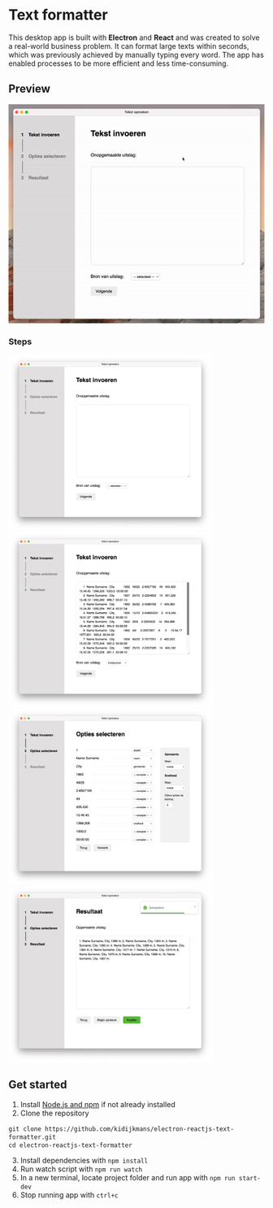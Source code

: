 # Text formatter

This desktop app is built with **Electron** and **React** and was created to solve a real-world business problem. It can format large texts within seconds, which was previously achieved by manually typing every word. The app has enabled processes to be more efficient and less time-consuming.

## Preview

![app preview](https://github.com/kidijkmans/electron-reactjs-text-formatter/blob/master/preview/preview.gif)

### Steps

<img src="https://github.com/kidijkmans/electron-reactjs-text-formatter/blob/master/preview/preview-step-1.png" width="400"> <img src="https://github.com/kidijkmans/electron-reactjs-text-formatter/blob/master/preview/preview-step-2.png" width="400"> <img src="https://github.com/kidijkmans/electron-reactjs-text-formatter/blob/master/preview/preview-step-3.png" width="400"> <img src="https://github.com/kidijkmans/electron-reactjs-text-formatter/blob/master/preview/preview-step-4.png" width="400">

## Get started

1. Install [Node.js and npm](https://docs.npmjs.com/downloading-and-installing-node-js-and-npm) if not already installed
2. Clone the repository
```
git clone https://github.com/kidijkmans/electron-reactjs-text-formatter.git
cd electron-reactjs-text-formatter
```
3. Install dependencies with `npm install`
4. Run watch script with `npm run watch`
5. In a new terminal, locate project folder and run app with `npm run start-dev`
6. Stop running app with `ctrl+c`
